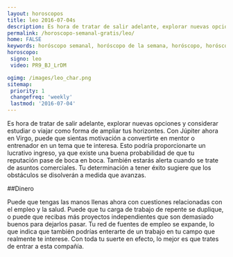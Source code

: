 ```yaml
---
layout: horoscopos
title: leo 2016-07-04s 
description: Es hora de tratar de salir adelante, explorar nuevas opciones y considerar estudiar o viajar como forma de ampliar tus horizontes. Con Júpiter ahora en Virgo, puede que sientas motivación a convertirte en mentor o entrenador en un tema que te interesa. Esto podría proporcionarte un lucrativo ingreso, ya que existe una buena probabilidad de que tu reputación pase de boca en boca. También estarás alerta cuando se trate de asuntos comerciales. Tu determinación a tener éxito sugiere que los obstáculos se disolverán a medida que avanzas.
permalink: /horoscopo-semanal-gratis/leo/
home: FALSE
keywords: horóscopo semanal, horóscopo de la semana, horóscopo, horóscopo gratis,horóscopos, horóscopo esperanza gracia, horoscopos leo la semana, horóscopos gratis, Tarot, Astrologia, Zodíaco, leo, horoscopo gratis
horoscopo:
 signo: leo
 video: PR9_BJ_LrDM

ogimg: /images/leo_char.png
sitemap:
 priority: 1
 changefreq: 'weekly'
 lastmod: '2016-07-04'
---
```



Es hora de tratar de salir adelante, explorar nuevas opciones y considerar estudiar o viajar como forma de ampliar tus horizontes. Con Júpiter ahora en Virgo, puede que sientas motivación a convertirte en mentor o entrenador en un tema que te interesa. Esto podría proporcionarte un lucrativo ingreso, ya que existe una buena probabilidad de que tu reputación pase de boca en boca. También estarás alerta cuando se trate de asuntos comerciales. Tu determinación a tener éxito sugiere que los obstáculos se disolverán a medida que avanzas.

##Dinero

Puede que tengas las manos llenas ahora con cuestiones relacionadas con el empleo y la salud. Puede que tu carga de trabajo de repente se duplique, o puede que recibas más proyectos independientes que son demasiado buenos para dejarlos pasar. Tu red de fuentes de empleo se expande, lo que indica que también podrías enterarte de un trabajo en tu campo que realmente te interese. Con toda tu suerte en efecto, lo mejor es que trates de entrar a esta compañía.